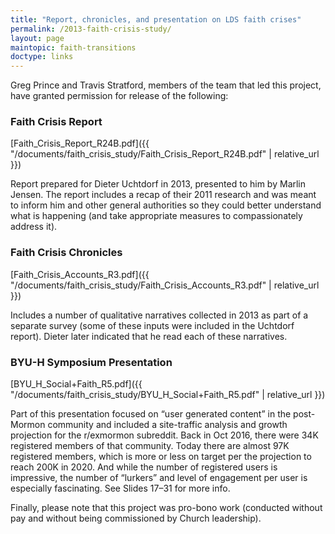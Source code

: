```yaml
---
title: "Report, chronicles, and presentation on LDS faith crises"
permalink: /2013-faith-crisis-study/
layout: page
maintopic: faith-transitions
doctype: links
---
```


Greg Prince and Travis Stratford, members of the team that led this project, have granted permission for release of the following:

### Faith Crisis Report 

[Faith_Crisis_Report_R24B.pdf]({{ "/documents/faith_crisis_study/Faith_Crisis_Report_R24B.pdf" | relative_url }})

Report prepared for Dieter Uchtdorf in 2013, presented to him by Marlin Jensen. The report includes a recap of their 2011 research and was meant to inform him and other general authorities so they could better understand what is happening (and take appropriate measures to compassionately address it).

### Faith Crisis Chronicles

[Faith_Crisis_Accounts_R3.pdf]({{ "/documents/faith_crisis_study/Faith_Crisis_Accounts_R3.pdf" | relative_url }})

Includes a number of qualitative narratives collected in 2013 as part of a separate survey (some of these inputs were included in the Uchtdorf report).  Dieter later indicated that he read each of these narratives.

### BYU-H Symposium Presentation

[BYU_H_Social+Faith_R5.pdf]({{ "/documents/faith_crisis_study/BYU_H_Social+Faith_R5.pdf" | relative_url }})

Part of this presentation focused on “user generated content” in the post-Mormon community and included a site-traffic analysis and growth projection for the r/exmormon subreddit. Back in Oct 2016, there were 34K registered members of that community. Today there are almost 97K registered members, which is more or less on target per the projection to reach 200K in 2020. And while the number of registered users is impressive, the number of “lurkers” and level of engagement per user is especially fascinating. See Slides 17–31 for more info.

Finally, please note that this project was pro-bono work (conducted without pay and without being commissioned by Church leadership).
